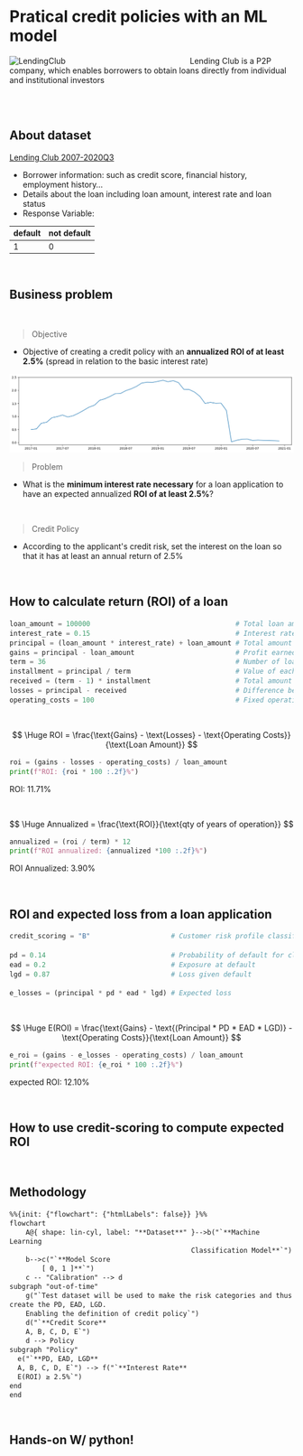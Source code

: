 # Pratical credit policies with an ML model

<img src="https://s3.amazonaws.com/static.lendingclub.com/banking/logos/brand_day_logo_email.png" alt="LendingClub" width="300" align="left" style="margin-right: 20px;">
Lending Club is a P2P company, which enables borrowers to obtain loans directly from individual and institutional investors

<br> <br>

## About dataset
[Lending Club 2007-2020Q3](https://www.kaggle.com/datasets/marcusos/lending-club-clean?select=lending_club_smaller_sample.feather)

- Borrower information: such as credit score, financial history, employment history…
- Details about the loan including loan amount, interest rate and loan status
- Response Variable:

| default | not default |
|--|--|
| 1 | 0 |

<br>

## Business problem

<br>

>Objective
- Objective of creating a credit policy with an **annualized ROI of at least 2.5%** (spread in relation to the basic interest rate)
<img src="https://raw.githubusercontent.com/pmusachio/pratical-credit-risk/refs/heads/main/img/interest_rate.png">

<br>

>Problem
- What is the **minimum interest rate necessary** for a loan application to have an expected annualized **ROI of at least 2.5%**?

<br>

>Credit Policy
- According to the applicant's credit risk, set the interest on the loan so that it has at least an annual return of 2.5%

<br>

## How to calculate **return (ROI)** of a loan

```python
loan_amount = 100000                                    # Total loan amount
interest_rate = 0.15                                    # Interest rate applied to the loan
principal = (loan_amount * interest_rate) + loan_amount # Total amount to be paid for the loan W/ taxes
gains = principal - loan_amount                         # Profit earned from interest
term = 36                                               # Number of loan installments
installment = principal / term                          # Value of each installment
received = (term - 1) * installment                     # Total amount received so far
losses = principal - received                           # Difference between expected and actual profit
operating_costs = 100                                   # Fixed operating costs
```

<br>

$$
\Huge ROI = \frac{\text{Gains} - \text{Losses} - \text{Operating Costs}}{\text{Loan Amount}}
$$

```python
roi = (gains - losses - operating_costs) / loan_amount
print(f"ROI: {roi * 100 :.2f}%")
```
ROI: 11.71%

<br>

$$
\Huge Annualized = \frac{\text{ROI}}{\text{qty of years of operation}}
$$

```python
annualized = (roi / term) * 12
print(f"ROI annualized: {annualized *100 :.2f}%")
```
ROI Annualized: 3.90%

<br>

## ROI and expected loss from a loan application

```python
credit_scoring = "B"                    # Customer risk profile classification

pd = 0.14                               # Probability of default for class "B" customers
ead = 0.2                               # Exposure at default
lgd = 0.87                              # Loss given default

e_losses = (principal * pd * ead * lgd) # Expected loss
```

<br>

$$
\Huge E(ROI) = \frac{\text{Gains} - \text{(Principal * PD * EAD * LGD)} - \text{Operating Costs}}{\text{Loan Amount}}
$$

```python
e_roi = (gains - e_losses - operating_costs) / loan_amount
print(f"expected ROI: {e_roi * 100 :.2f}%")
```
expected ROI: 12.10%

<br>

## How to use credit-scoring to compute expected ROI

<br>

## Methodology

```mermaid
%%{init: {"flowchart": {"htmlLabels": false}} }%%
flowchart
    A@{ shape: lin-cyl, label: "**Dataset**" }-->b("`**Machine Learning 
                                             Classification Model**`")
    b-->c("`**Model Score
        [ 0, 1 ]**`")
    c -- "Calibration" --> d
subgraph "out-of-time"
    g("`Test dataset will be used to make the risk categories and thus create the PD, EAD, LGD.
    Enabling the definition of credit policy`")
    d("`**Credit Score**
    A, B, C, D, E`")
    d --> Policy
subgraph "Policy"
  e("`**PD, EAD, LGD**
  A, B, C, D, E`") --> f("`**Interest Rate**
  E(ROI) ≥ 2.5%`")
end
end
```

<br>

## Hands-on W/ python!
